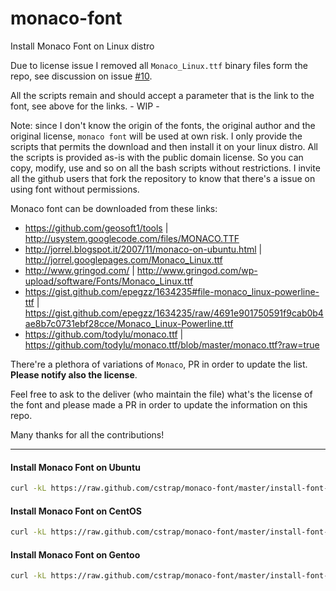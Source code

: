 monaco-font
======

Install Monaco Font on Linux distro

Due to license issue I removed all `Monaco_Linux.ttf` binary files form the repo, see discussion on issue [#10](https://github.com/cstrap/monaco-font/issues/10).

All the scripts remain and should accept a parameter that is the link to the font, see above for the links. - WIP -

Note: since I don't know the origin of the fonts, the original author and the original license, `monaco font` will be used at own risk. I only provide the scripts that permits the download and then install it on your linux distro. All the scripts is provided as-is with the public domain license. So you can copy, modify, use and so on all the bash scripts without restrictions. 
I invite all the github users that fork the repository to know that there's a issue on using font without permissions.

Monaco font can be downloaded from these links: 
* https://github.com/geosoft1/tools | http://usystem.googlecode.com/files/MONACO.TTF
* http://jorrel.blogspot.it/2007/11/monaco-on-ubuntu.html | http://jorrel.googlepages.com/Monaco_Linux.ttf
* http://www.gringod.com/ | http://www.gringod.com/wp-upload/software/Fonts/Monaco_Linux.ttf
* https://gist.github.com/epegzz/1634235#file-monaco_linux-powerline-ttf | https://gist.github.com/epegzz/1634235/raw/4691e901750591f9cab0b4ae8b7c0731ebf28cce/Monaco_Linux-Powerline.ttf
* https://github.com/todylu/monaco.ttf | https://github.com/todylu/monaco.ttf/blob/master/monaco.ttf?raw=true

There're a plethora of variations of `Monaco`, PR in order to update the list. **Please notify also the license**.

Feel free to ask to the deliver (who maintain the file) what's the license of the font and please made a PR in order to update the information on this repo. 

Many thanks for all the contributions!

---

#### Install Monaco Font on Ubuntu

```bash
curl -kL https://raw.github.com/cstrap/monaco-font/master/install-font-ubuntu.sh [url] | bash
```

#### Install Monaco Font on CentOS

```bash
curl -kL https://raw.github.com/cstrap/monaco-font/master/install-font-centos.sh [url] | bash
```

#### Install Monaco Font on Gentoo

```bash
curl -kL https://raw.github.com/cstrap/monaco-font/master/install-font-gentoo.sh [url] | bash
```


